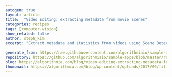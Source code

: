 ```yaml
---
autogen: true
layout: article
title:  "Video Editing: extracting metadata from movie scenes"
categories: recipes
tags: [computer-vision]
show_related: false
author: steph_kim
excerpt: "Extract metadata and statistics from videos using Scene Detection algorithm"

generate_from: https://raw.githubusercontent.com/algorithmiaio/sample-apps/master/recipes/scene_detection/README.md
repository: https://github.com/algorithmiaio/sample-apps/blob/master/recipes/scene_detection/
blog: https://algorithmia.com/blog/video-editing-extracting-metadata-from-movie-scenes
thumbnail: https://algorithmia.com/blog/wp-content/uploads/2017/06/film-1668918_1280.jpg
---
```

